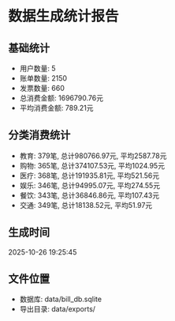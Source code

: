 
# 数据生成统计报告

## 基础统计
- 用户数量: 5
- 账单数量: 2150
- 发票数量: 660
- 总消费金额: 1696790.76元
- 平均消费金额: 789.21元

## 分类消费统计
- 教育: 379笔, 总计980766.97元, 平均2587.78元
- 购物: 365笔, 总计374107.53元, 平均1024.95元
- 医疗: 368笔, 总计191935.81元, 平均521.56元
- 娱乐: 346笔, 总计94995.07元, 平均274.55元
- 餐饮: 343笔, 总计36846.86元, 平均107.43元
- 交通: 349笔, 总计18138.52元, 平均51.97元

## 生成时间
2025-10-26 19:25:45

## 文件位置
- 数据库: data/bill_db.sqlite
- 导出目录: data/exports/
